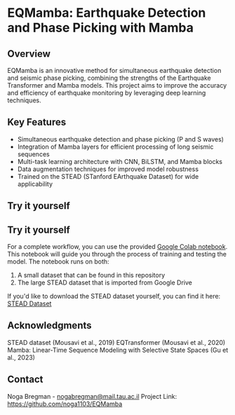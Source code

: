 # EQMamba: Earthquake Detection and Phase Picking with Mamba

## Overview

EQMamba is an innovative method for simultaneous earthquake detection and seismic phase picking, combining the strengths of the Earthquake Transformer and Mamba models. This project aims to improve the accuracy and efficiency of earthquake monitoring by leveraging deep learning techniques.

## Key Features 

- Simultaneous earthquake detection and phase picking (P and S waves)
- Integration of Mamba layers for efficient processing of long seismic sequences
- Multi-task learning architecture with CNN, BiLSTM, and Mamba blocks
- Data augmentation techniques for improved model robustness
- Trained on the STEAD (STanford EArthquake Dataset) for wide applicability

## Try it yourself 

## Try it yourself

For a complete workflow, you can use the provided [Google Colab notebook](https://colab.research.google.com/drive/1xPcfK0skawQ5xAqkaAWt99sYw5IP7izt?usp=sharing). This notebook will guide you through the process of training and testing the model. The notebook runs on both:

1. A small dataset that can be found in this repository
2. The large STEAD dataset that is imported from Google Drive

If you'd like to download the STEAD dataset yourself, you can find it here: [STEAD Dataset](https://github.com/smousavi05/STEAD)

## Acknowledgments

STEAD dataset (Mousavi et al., 2019)
EQTransformer (Mousavi et al., 2020)
Mamba: Linear-Time Sequence Modeling with Selective State Spaces (Gu et al., 2023)

## Contact
Noga Bregman - nogabregman@mail.tau.ac.il
Project Link: https://github.com/noga1103/EQMamba
